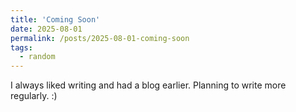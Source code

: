 ```yaml
---
title: 'Coming Soon'
date: 2025-08-01
permalink: /posts/2025-08-01-coming-soon
tags:
  - random
---
```


I always liked writing and had a blog earlier. Planning to write more regularly. :)  
